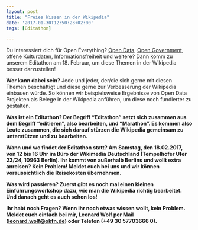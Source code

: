 ```yaml
---
layout: post
title: "Freies Wissen in der Wikipedia"
date: '2017-01-30T12:50:23+02:00'
tags: [Editathon]

---
```

Du interessiert dich für Open Everything? <a href="https://de.wikipedia.org/wiki/Open_Data">Open Data</a>, <a href="https://de.wikipedia.org/wiki/Open_Government">Open Government</a>, offene Kulturdaten, <a href="https://de.wikipedia.org/wiki/Informationsfreiheit">Informationsfreiheit</a> und weitere? Dann komm zu unserem Editathon am 18. Februar, um diese Themen in der Wikipedia besser darzustellen! 

<b>Wer kann dabei sein?</b>
Jede und jeder, der/die sich gerne mit diesen Themen beschäftigt und diese gerne zur Verbesserung der Wikipedia einbauen würde. So können wir beispielsweise Ergebnisse von Open Data Projekten als Belege in der Wikipedia anführen, um diese noch fundierter zu gestalten.

<b>Was ist ein Editathon?<b>
Der Begriff “Editathon” setzt sich zusammen aus dem Begriff “editieren”, also bearbeiten, und “Marathon”. Es kommen also Leute zusammen, die sich darauf stürzen die Wikipedia gemeinsam zu unterstützen und zu bearbeiten. 

<b>Wann und wo findet der Editathon statt?<b>
Am Samstag, den 18.02.2017, von 12 bis 16 Uhr im Büro der Wikimedia Deutschland (Tempelhofer Ufer 23/24, 10963 Berlin). Ihr kommt von außerhalb Berlins und wollt extra anreisen? Kein Problem! Meldet euch bei uns und wir können voraussichtlich die Reisekosten übernehmen.

<b>Was wird passieren?<b>
Zuerst gibt es noch mal einen kleinen Einführungsworkshop dazu, wie man die Wikipedia richtig bearbeitet. Und danach geht es auch schon los!

<b>Ihr habt noch Fragen?<b>
Wenn ihr noch etwas wissen wollt, kein Problem. Meldet euch einfach bei mir, Leonard Wolf per Mail (leonard.wolf@okfn.de) oder Telefon (+49 30 57703666 0).
